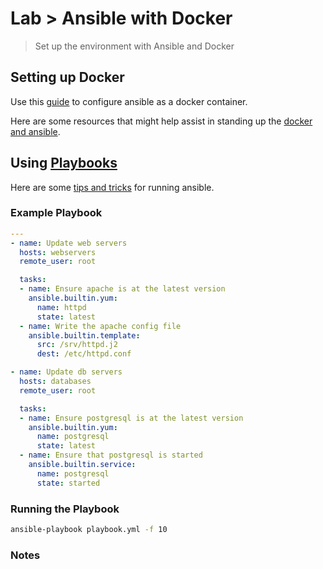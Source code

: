 # Lab > Ansible with Docker

> Set up the environment with Ansible and Docker

## Setting up Docker

Use this [guide](https://docs.ansible.com/ansible/latest/collections/community/docker/docsite/scenario_guide.html) to configure ansible as a docker container.

Here are some resources that might help assist in standing up the [docker and ansible](https://www.simplilearn.com/tutorials/ansible-tutorial/what-is-ansible).




## Using [Playbooks](https://docs.ansible.com/ansible/latest/user_guide/playbooks.html#working-with-playbooks)

Here are some [tips and tricks](https://docs.ansible.com/ansible/latest/user_guide/playbooks_best_practices.html#playbooks-best-practices) for running ansible. 

### Example Playbook

```yaml
---
- name: Update web servers
  hosts: webservers
  remote_user: root

  tasks:
  - name: Ensure apache is at the latest version
    ansible.builtin.yum:
      name: httpd
      state: latest
  - name: Write the apache config file
    ansible.builtin.template:
      src: /srv/httpd.j2
      dest: /etc/httpd.conf

- name: Update db servers
  hosts: databases
  remote_user: root

  tasks:
  - name: Ensure postgresql is at the latest version
    ansible.builtin.yum:
      name: postgresql
      state: latest
  - name: Ensure that postgresql is started
    ansible.builtin.service:
      name: postgresql
      state: started

```


### Running the Playbook

```bash
ansible-playbook playbook.yml -f 10
```



### Notes
